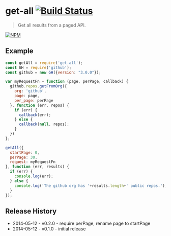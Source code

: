 # get-all [![Build Status](https://secure.travis-ci.org/tkellen/node-get-all.png?branch=master)](http://travis-ci.org/tkellen/node-get-all)
> Get all results from a paged API.

[![NPM](https://nodei.co/npm/get-all.png)](https://nodei.co/npm/get-all/)

## Example
```js
const getAll = require('get-all');
const GH = require('github');
const github = new GH({version: "3.0.0"});

var myRequestFn = function (page, perPage, callback) {
  github.repos.getFromOrg({
    org: 'github',
    page: page,
    per_page: perPage
  }, function (err, repos) {
    if (err) {
      callback(err);
    } else {
      callback(null, repos);
    }
  })
};

getAll({
  startPage: 0,
  perPage: 30,
  request: myRequestFn
}, function (err, results) {
  if (err) {
    console.log(err);
  } else {
    console.log('The github org has '+results.length+' public repos.');
  }
});
```

## Release History

* 2014-05-12 - v0.2.0 - require perPage, rename page to startPage
* 2014-05-12 - v0.1.0 - initial release

